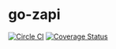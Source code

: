 # go-zapi

[![Circle CI](https://circleci.com/gh/zvelo/go-zapi.svg?style=svg)](https://circleci.com/gh/zvelo/go-zapi) [![Coverage Status](https://coveralls.io/repos/github/zvelo/go-zapi/badge.svg?branch=master)](https://coveralls.io/github/zvelo/go-zapi?branch=master)
